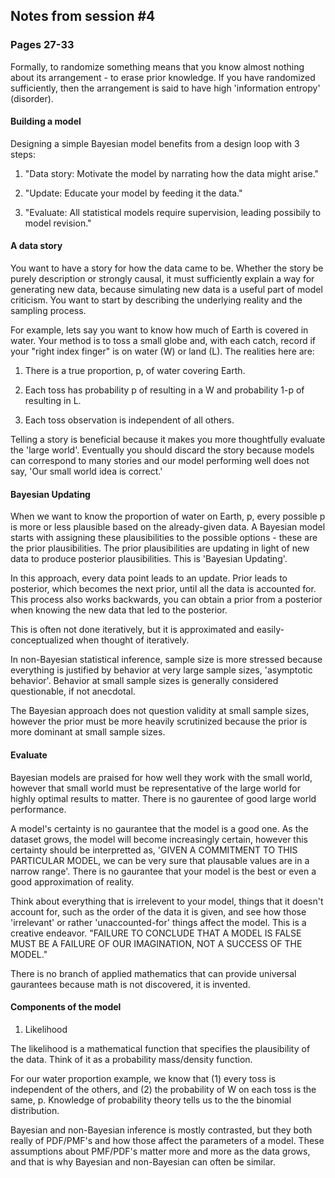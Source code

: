 ## Notes from session #4
### Pages 27-33


Formally, to randomize something means that you know almost nothing about its arrangement - to erase prior knowledge. If you have randomized sufficiently, then the arrangement is said to have high 'information entropy' (disorder).

#### Building a model

Designing a simple Bayesian model benefits from a design loop with 3 steps:

1. "Data story: Motivate the model by narrating how the data might arise."

2. "Update: Educate your model by feeding it the data."

3. "Evaluate: All statistical models require supervision, leading possibily to model revision."

#### A data story

You want to have a story for how the data came to be. Whether the story be purely description or strongly causal, it must sufficiently explain a way for generating new data, because simulating new data is a useful part of model criticism. You want to start by describing the underlying reality and the sampling process.

For example, lets say you want to know how much of Earth is covered in water. Your method is to toss a small globe and, with each catch, record if your "right index finger" is on water (W) or land (L). The realities here are:

1. There is a true proportion, p, of water covering Earth.

2. Each toss has probability p of resulting in a W and probability 1-p of resulting in L.

3. Each toss observation is independent of all others.

Telling a story is beneficial because it makes you more thoughtfully evaluate the 'large world'. Eventually you should discard the story because models can correspond to many stories and our model performing well does not say, 'Our small world idea is correct.'

#### Bayesian Updating

When we want to know the proportion of water on Earth, p, every possible p is more or less plausible based on the already-given data. A Bayesian model starts with assigning these plausibilities to the possible options - these are the prior plausibilities. The prior plausibilities are updating in light of new data to produce posterior plausibilities. This is 'Bayesian Updating'.

In this approach, every data point leads to an update. Prior leads to posterior, which becomes the next prior, until all the data is accounted for. This process also works backwards, you can obtain a prior from a posterior when knowing the new data that led to the posterior.

This is often not done iteratively, but it is approximated and easily-conceptualized when thought of iteratively.

In non-Bayesian statistical inference, sample size is more stressed because everything is justified by behavior at very large sample sizes, 'asymptotic behavior'. Behavior at small sample sizes is generally considered questionable, if not anecdotal.

The Bayesian approach does not question validity at small sample sizes, however the prior must be more heavily scrutinized because the prior is more dominant at small sample sizes.

#### Evaluate

Bayesian models are praised for how well they work with the small world, however that small world must be representative of the large world for highly optimal results to matter. There is no gaurentee of good large world performance.

A model's certainty is no gaurantee that the model is a good one. As the dataset grows, the model will become increasingly certain, however this certainty should be interpretted as, 'GIVEN A COMMITMENT TO THIS PARTICULAR MODEL, we can be very sure that plausable values are in a narrow range'. There is no gaurantee that your model is the best or even a good approximation of reality.

Think about everything that is irrelevent to your model, things that it doesn't account for, such as the order of the data it is given, and see how those 'irrelevant' or rather 'unaccounted-for' things affect the model. This is a creative endeavor. "FAILURE TO CONCLUDE THAT A MODEL IS FALSE MUST BE A FAILURE OF OUR IMAGINATION, NOT A SUCCESS OF THE MODEL."

There is no branch of applied mathematics that can provide universal gaurantees because math is not discovered, it is invented.

#### Components of the model

1. Likelihood

The likelihood is a mathematical function that specifies the plausibility of the data. Think of it as a probability mass/density function.

For our water proportion example, we know that (1) every toss is independent of the others, and (2) the probability of W on each toss is the same, p. Knowledge of probability theory tells us to the the binomial distribution.

Bayesian and non-Bayesian inference is mostly contrasted, but they both really of PDF/PMF's and how those affect the parameters of a model. These assumptions about PMF/PDF's matter more and more as the data grows, and that is why Bayesian and non-Bayesian can often be similar.